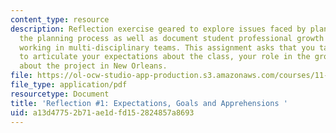```yaml
---
content_type: resource
description: Reflection exercise geared to explore issues faced by planners during
  the planning process as well as document student professional growth and experiences
  working in multi-disciplinary teams. This assignment asks that you take some time
  to articulate your expectations about the class, your role in the group, and thoughts
  about the project in New Orleans.
file: https://ol-ocw-studio-app-production.s3.amazonaws.com/courses/11-439-revitalizing-urban-main-streets-st-claude-avenue-new-orleans-spring-2009/a13d47752b71ae1dfd152824857a8693_MIT11_439s09_assn01_reflection01.pdf
file_type: application/pdf
resourcetype: Document
title: 'Reflection #1: Expectations, Goals and Apprehensions '
uid: a13d4775-2b71-ae1d-fd15-2824857a8693
---
```

